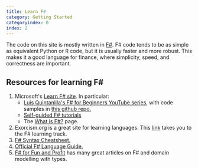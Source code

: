 ```yaml
---
title: Learn F#
category: Getting Started
categoryindex: 0
index: 2
---
```


The code on this site is mostly written in [F#](https://dotnet.microsoft.com/languages/fsharp). 
F# code tends to be as simple as equivalent Python or R code, 
but it is usually faster and more robust.
This makes it a good language for finance, where simplicity, speed, and correctness are important. 

## Resources for learning F#

1. Microsoft's [Learn F# site](https://dotnet.microsoft.com/en-us/learn/fsharp). In particular:
    - [Luis Quintanilla's F# for Beginners YouTube series](https://youtube.com/playlist?list=PLdo4fOcmZ0oUFghYOp89baYFBTGxUkC7Z), with code samples in [this github repo.](https://github.com/luisquintanilla/fsharp-101-samples)
    - [Self-guided F# tutorials](https://docs.microsoft.com/en-us/learn/paths/fsharp-first-steps/)
    - The [What is F#?](https://docs.microsoft.com/en-us/dotnet/fsharp/what-is-fsharp?) page.
2. Exorcism.org is a great site for learning languages. This [link](https://exercism.org/tracks/fsharp) takes you to the F# learning track.
3. [F# Syntax Cheatsheet.](https://github.com/adelarsq/fsharp-cheatsheet)
4. [Official F# Language Guide.](https://docs.microsoft.com/en-us/dotnet/fsharp/language-reference/)
5. [F# for Fun and Profit](https://fsharpforfunandprofit.com/) has many great articles on F# and domain modelling with types. 